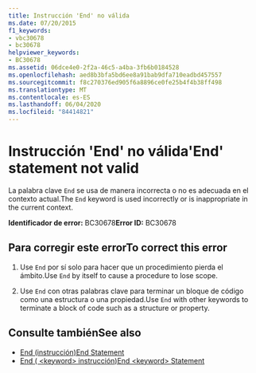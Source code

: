 ```yaml
---
title: Instrucción 'End' no válida
ms.date: 07/20/2015
f1_keywords:
- vbc30678
- bc30678
helpviewer_keywords:
- BC30678
ms.assetid: 06dce4e0-2f2a-46c5-a4ba-3fb6b0184528
ms.openlocfilehash: aed8b3bfa5bd6ee8a91bab9dfa710eadbd457557
ms.sourcegitcommit: f8c270376ed905f6a8896ce0fe25b4f4b38ff498
ms.translationtype: MT
ms.contentlocale: es-ES
ms.lasthandoff: 06/04/2020
ms.locfileid: "84414821"
---
```

# <a name="end-statement-not-valid"></a><span data-ttu-id="71eaa-102">Instrucción 'End' no válida</span><span class="sxs-lookup"><span data-stu-id="71eaa-102">'End' statement not valid</span></span>
<span data-ttu-id="71eaa-103">La palabra clave `End` se usa de manera incorrecta o no es adecuada en el contexto actual.</span><span class="sxs-lookup"><span data-stu-id="71eaa-103">The `End` keyword is used incorrectly or is inappropriate in the current context.</span></span>  
  
 <span data-ttu-id="71eaa-104">**Identificador de error:** BC30678</span><span class="sxs-lookup"><span data-stu-id="71eaa-104">**Error ID:** BC30678</span></span>  
  
## <a name="to-correct-this-error"></a><span data-ttu-id="71eaa-105">Para corregir este error</span><span class="sxs-lookup"><span data-stu-id="71eaa-105">To correct this error</span></span>  
  
1. <span data-ttu-id="71eaa-106">Use `End` por sí solo para hacer que un procedimiento pierda el ámbito.</span><span class="sxs-lookup"><span data-stu-id="71eaa-106">Use `End` by itself to cause a procedure to lose scope.</span></span>  
  
2. <span data-ttu-id="71eaa-107">Use `End` con otras palabras clave para terminar un bloque de código como una estructura o una propiedad.</span><span class="sxs-lookup"><span data-stu-id="71eaa-107">Use `End` with other keywords to terminate a block of code such as a structure or property.</span></span>  
  
## <a name="see-also"></a><span data-ttu-id="71eaa-108">Consulte también</span><span class="sxs-lookup"><span data-stu-id="71eaa-108">See also</span></span>

- [<span data-ttu-id="71eaa-109">End (instrucción)</span><span class="sxs-lookup"><span data-stu-id="71eaa-109">End Statement</span></span>](../language-reference/statements/end-statement.md)
- [<span data-ttu-id="71eaa-110">End ( \<keyword> instrucción)</span><span class="sxs-lookup"><span data-stu-id="71eaa-110">End \<keyword> Statement</span></span>](../language-reference/statements/end-keyword-statement.md)

